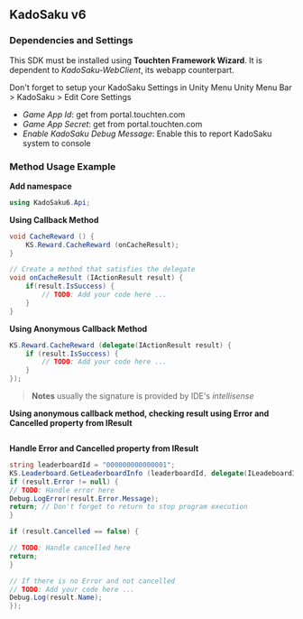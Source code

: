 ## KadoSaku v6

### Dependencies and Settings

This SDK must be installed using **Touchten Framework Wizard**.
It is dependent to *KadoSaku-WebClient*, its webapp counterpart.

Don't forget to setup your KadoSaku Settings in Unity Menu
Unity Menu Bar &gt; KadoSaku &gt; Edit Core Settings
- *Game App Id*: get from portal.touchten.com
- *Game App Secret*: get from portal.touchten.com
- *Enable KadoSaku Debug Message*: Enable this to report KadoSaku system to console

### Method Usage Example

**Add namespace**
```csharp
using KadoSaku6.Api;
```

**Using Callback Method**
```csharp
void CacheReward () {
    KS.Reward.CacheReward (onCacheResult);
}

// Create a method that satisfies the delegate
void onCacheResult (IActionResult result) {
    if(result.IsSuccess) {
        // TODO: Add your code here ...
    }
}

```

**Using Anonymous Callback Method**
```csharp
KS.Reward.CacheReward (delegate(IActionResult result) {
    if (result.IsSuccess) {
        // TODO: Add your code here ...
    }
});
```
> **Notes** usually the signature is provided by IDE's *intellisense*

**Using anonymous callback method, checking result using Error and Cancelled property from IResult**

```csharp

```

**Handle Error and Cancelled property from IResult**
```csharp
string leaderboardId = "000000000000001";
KS.Leaderboard.GetLeaderboardInfo (leaderboardId, delegate(ILeadeboardInfoResult result) {
if (result.Error != null) {
// TODO: Handle error here
Debug.LogError(result.Error.Message);
return; // Don't forget to return to stop program execution
}

if (result.Cancelled == false) {

// TODO: Handle cancelled here
return;
}

// If there is no Error and not cancelled
// TODO: Add your code here ...
Debug.Log(result.Name);
});
```
